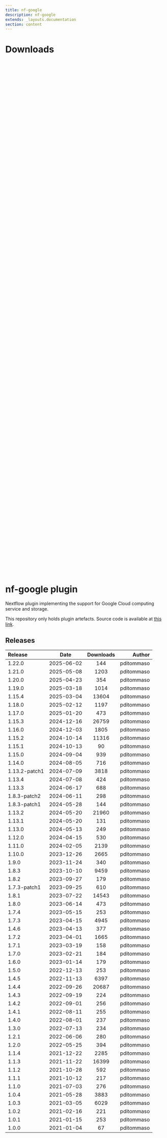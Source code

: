 ```yaml
---
title: nf-google
description: nf-google
extends: _layouts.documentation
section: content
---
```


# Downloads

<div style="position: relative; height:40vh; width:80vw">
    <canvas id="releases"></canvas>
</div>

# nf-google plugin 

Nextflow plugin implementing the support for Google Cloud computing service and storage. 

This repository only holds plugin artefacts. Source code is available at [this link](https://github.com/nextflow-io/nextflow/tree/master/plugins/nf-google). 


## Releases

| Release                               |                       Date                       |                   Downloads                    |                           Author |
| :------------ |:------------------------------------------------:|:----------------------------------------------:|---------------------------------:|
 |  1.22.0                                              | 2025-06-02                                          | 144                                                | pditommaso                                         |
 |  1.21.0                                              | 2025-05-08                                          | 1203                                               | pditommaso                                         |
 |  1.20.0                                              | 2025-04-23                                          | 354                                                | pditommaso                                         |
 |  1.19.0                                              | 2025-03-18                                          | 1014                                               | pditommaso                                         |
 |  1.15.4                                              | 2025-03-04                                          | 13604                                              | pditommaso                                         |
 |  1.18.0                                              | 2025-02-12                                          | 1197                                               | pditommaso                                         |
 |  1.17.0                                              | 2025-01-20                                          | 473                                                | pditommaso                                         |
 |  1.15.3                                              | 2024-12-16                                          | 26759                                              | pditommaso                                         |
 |  1.16.0                                              | 2024-12-03                                          | 1805                                               | pditommaso                                         |
 |  1.15.2                                              | 2024-10-14                                          | 11316                                              | pditommaso                                         |
 |  1.15.1                                              | 2024-10-13                                          | 90                                                 | pditommaso                                         |
 |  1.15.0                                              | 2024-09-04                                          | 939                                                | pditommaso                                         |
 |  1.14.0                                              | 2024-08-05                                          | 716                                                | pditommaso                                         |
 |  1.13.2-patch1                                       | 2024-07-09                                          | 3818                                               | pditommaso                                         |
 |  1.13.4                                              | 2024-07-08                                          | 424                                                | pditommaso                                         |
 |  1.13.3                                              | 2024-06-17                                          | 688                                                | pditommaso                                         |
 |  1.8.3-patch2                                        | 2024-06-11                                          | 298                                                | pditommaso                                         |
 |  1.8.3-patch1                                        | 2024-05-28                                          | 144                                                | pditommaso                                         |
 |  1.13.2                                              | 2024-05-20                                          | 21960                                              | pditommaso                                         |
 |  1.13.1                                              | 2024-05-20                                          | 131                                                | pditommaso                                         |
 |  1.13.0                                              | 2024-05-13                                          | 249                                                | pditommaso                                         |
 |  1.12.0                                              | 2024-04-15                                          | 530                                                | pditommaso                                         |
 |  1.11.0                                              | 2024-02-05                                          | 2139                                               | pditommaso                                         |
 |  1.10.0                                              | 2023-12-26                                          | 2665                                               | pditommaso                                         |
 |  1.9.0                                               | 2023-11-24                                          | 340                                                | pditommaso                                         |
 |  1.8.3                                               | 2023-10-10                                          | 9459                                               | pditommaso                                         |
 |  1.8.2                                               | 2023-09-27                                          | 179                                                | pditommaso                                         |
 |  1.7.3-patch1                                        | 2023-09-25                                          | 610                                                | pditommaso                                         |
 |  1.8.1                                               | 2023-07-22                                          | 14543                                              | pditommaso                                         |
 |  1.8.0                                               | 2023-06-14                                          | 473                                                | pditommaso                                         |
 |  1.7.4                                               | 2023-05-15                                          | 253                                                | pditommaso                                         |
 |  1.7.3                                               | 2023-04-15                                          | 4945                                               | pditommaso                                         |
 |  1.4.6                                               | 2023-04-13                                          | 377                                                | pditommaso                                         |
 |  1.7.2                                               | 2023-04-01                                          | 1665                                               | pditommaso                                         |
 |  1.7.1                                               | 2023-03-19                                          | 158                                                | pditommaso                                         |
 |  1.7.0                                               | 2023-02-21                                          | 184                                                | pditommaso                                         |
 |  1.6.0                                               | 2023-01-14                                          | 179                                                | pditommaso                                         |
 |  1.5.0                                               | 2022-12-13                                          | 253                                                | pditommaso                                         |
 |  1.4.5                                               | 2022-11-13                                          | 6397                                               | pditommaso                                         |
 |  1.4.4                                               | 2022-09-26                                          | 20687                                              | pditommaso                                         |
 |  1.4.3                                               | 2022-09-19                                          | 224                                                | pditommaso                                         |
 |  1.4.2                                               | 2022-09-01                                          | 256                                                | pditommaso                                         |
 |  1.4.1                                               | 2022-08-11                                          | 255                                                | pditommaso                                         |
 |  1.4.0                                               | 2022-08-01                                          | 237                                                | pditommaso                                         |
 |  1.3.0                                               | 2022-07-13                                          | 234                                                | pditommaso                                         |
 |  1.2.1                                               | 2022-06-06                                          | 280                                                | pditommaso                                         |
 |  1.2.0                                               | 2022-05-25                                          | 394                                                | pditommaso                                         |
 |  1.1.4                                               | 2021-12-22                                          | 2285                                               | pditommaso                                         |
 |  1.1.3                                               | 2021-11-22                                          | 16399                                              | pditommaso                                         |
 |  1.1.2                                               | 2021-10-28                                          | 592                                                | pditommaso                                         |
 |  1.1.1                                               | 2021-10-12                                          | 217                                                | pditommaso                                         |
 |  1.1.0                                               | 2021-07-03                                          | 276                                                | pditommaso                                         |
 |  1.0.4                                               | 2021-05-28                                          | 3883                                               | pditommaso                                         |
 |  1.0.3                                               | 2021-03-05                                          | 6029                                               | pditommaso                                         |
 |  1.0.2                                               | 2021-02-16                                          | 221                                                | pditommaso                                         |
 |  1.0.1                                               | 2021-01-15                                          | 253                                                | pditommaso                                         |
 |  1.0.0                                               | 2021-01-04                                          | 67                                                 | pditommaso                                         |


<script>

(async function() {
    const data = [

        {
            date: `2021-01-04`,
            count: 67,
            y: '1.0.0' },

        {
            date: `2021-01-15`,
            count: 253,
            y: '1.0.1' },

        {
            date: `2021-02-16`,
            count: 221,
            y: '1.0.2' },

        {
            date: `2021-03-05`,
            count: 6029,
            y: '1.0.3' },

        {
            date: `2021-05-28`,
            count: 3883,
            y: '1.0.4' },

        {
            date: `2021-07-03`,
            count: 276,
            y: '1.1.0' },

        {
            date: `2021-10-12`,
            count: 217,
            y: '1.1.1' },

        {
            date: `2021-10-28`,
            count: 592,
            y: '1.1.2' },

        {
            date: `2021-11-22`,
            count: 16399,
            y: '1.1.3' },

        {
            date: `2021-12-22`,
            count: 2285,
            y: '1.1.4' },

        {
            date: `2022-05-25`,
            count: 394,
            y: '1.2.0' },

        {
            date: `2022-06-06`,
            count: 280,
            y: '1.2.1' },

        {
            date: `2022-07-13`,
            count: 234,
            y: '1.3.0' },

        {
            date: `2022-08-01`,
            count: 237,
            y: '1.4.0' },

        {
            date: `2022-08-11`,
            count: 255,
            y: '1.4.1' },

        {
            date: `2022-09-01`,
            count: 256,
            y: '1.4.2' },

        {
            date: `2022-09-19`,
            count: 224,
            y: '1.4.3' },

        {
            date: `2022-09-26`,
            count: 20687,
            y: '1.4.4' },

        {
            date: `2022-11-13`,
            count: 6397,
            y: '1.4.5' },

        {
            date: `2022-12-13`,
            count: 253,
            y: '1.5.0' },

        {
            date: `2023-01-14`,
            count: 179,
            y: '1.6.0' },

        {
            date: `2023-02-21`,
            count: 184,
            y: '1.7.0' },

        {
            date: `2023-03-19`,
            count: 158,
            y: '1.7.1' },

        {
            date: `2023-04-01`,
            count: 1665,
            y: '1.7.2' },

        {
            date: `2023-04-13`,
            count: 377,
            y: '1.4.6' },

        {
            date: `2023-04-15`,
            count: 4945,
            y: '1.7.3' },

        {
            date: `2023-05-15`,
            count: 253,
            y: '1.7.4' },

        {
            date: `2023-06-14`,
            count: 473,
            y: '1.8.0' },

        {
            date: `2023-07-22`,
            count: 14543,
            y: '1.8.1' },

        {
            date: `2023-09-25`,
            count: 610,
            y: '1.7.3-patch1' },

        {
            date: `2023-09-27`,
            count: 179,
            y: '1.8.2' },

        {
            date: `2023-10-10`,
            count: 9459,
            y: '1.8.3' },

        {
            date: `2023-11-24`,
            count: 340,
            y: '1.9.0' },

        {
            date: `2023-12-26`,
            count: 2665,
            y: '1.10.0' },

        {
            date: `2024-02-05`,
            count: 2139,
            y: '1.11.0' },

        {
            date: `2024-04-15`,
            count: 530,
            y: '1.12.0' },

        {
            date: `2024-05-13`,
            count: 249,
            y: '1.13.0' },

        {
            date: `2024-05-20`,
            count: 131,
            y: '1.13.1' },

        {
            date: `2024-05-20`,
            count: 21960,
            y: '1.13.2' },

        {
            date: `2024-05-28`,
            count: 144,
            y: '1.8.3-patch1' },

        {
            date: `2024-06-11`,
            count: 298,
            y: '1.8.3-patch2' },

        {
            date: `2024-06-17`,
            count: 688,
            y: '1.13.3' },

        {
            date: `2024-07-08`,
            count: 424,
            y: '1.13.4' },

        {
            date: `2024-07-09`,
            count: 3818,
            y: '1.13.2-patch1' },

        {
            date: `2024-08-05`,
            count: 716,
            y: '1.14.0' },

        {
            date: `2024-09-04`,
            count: 939,
            y: '1.15.0' },

        {
            date: `2024-10-13`,
            count: 90,
            y: '1.15.1' },

        {
            date: `2024-10-14`,
            count: 11316,
            y: '1.15.2' },

        {
            date: `2024-12-03`,
            count: 1805,
            y: '1.16.0' },

        {
            date: `2024-12-16`,
            count: 26759,
            y: '1.15.3' },

        {
            date: `2025-01-20`,
            count: 473,
            y: '1.17.0' },

        {
            date: `2025-02-12`,
            count: 1197,
            y: '1.18.0' },

        {
            date: `2025-03-04`,
            count: 13604,
            y: '1.15.4' },

        {
            date: `2025-03-18`,
            count: 1014,
            y: '1.19.0' },

        {
            date: `2025-04-23`,
            count: 354,
            y: '1.20.0' },

        {
            date: `2025-05-08`,
            count: 1203,
            y: '1.21.0' },

        {
            date: `2025-06-02`,
            count: 144,
            y: '1.22.0' },

    ];

    new Chart(
        document.getElementById('releases'),
        {
            type: 'bar',
            data: {
                labels: data.map(row => row.y),
                datasets: [
                    {
                        label: 'Donwloads',
                        data: data,
                        parsing: {
                            xAxisKey: 'count'
                        }
                    }
                ]
            },
            options: {
                indexAxis: 'y',
                plugins: {
                    tooltip:{
                        enabled: true,
                        callbacks: {
                            beforeLabel: function (tooltipData) {
                                const labels =
                                    tooltipData.dataset.label.toString();
                                const values =
                                    tooltipData.dataset.data[tooltipData.dataIndex];

                                return `Released (${values.date})`;
                            },
                            label: function (tooltipData) {
                                const labels =
                                    tooltipData.dataset.label.toString();
                                const values =
                                    tooltipData.dataset.data[tooltipData.dataIndex];

                                return `${labels} : ${values.count}`;
                            },
                        },
                    }                    
                }
            },
        }
    );
})();
</script>